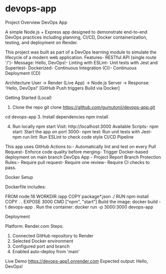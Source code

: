 # devops-app

Project Overview
 DevOps App 
 
 A simple Node.js + Express app designed to demonstrate end-to-end DevOps practices including planning, CI/CD,
 Docker containerization, testing, and deployment on Render.
 
 This project was built as part of a DevOps learning module to simulate the lifecycle of a modern web application.
 Features- RESTful API (single route '/')- Message: Hello, DevOps!- Linting with ESLint- Unit tests with Jest and Supertest- Dockerized- Continuous Integration (CI)- Continuous Deployment (CD)

 
 Architecture
 User -> Render (Live App) -> Node.js Server -> Response: 'Hello, DevOps!'
                        [GitHub Push triggers Build via Docker]


                        
 Getting Started (Local)
 1. Clone the repo
   git clone https://github.com/gumutonii/devops-app.git

   cd devops-app
 3. Install dependencies
   npm install
   
 4. Run locally
   npm start
 Visit: http://localhost:3000
 Available Scripts- npm start: Start the app on port 3000- npm test: Run unit tests with Jest- npm run lint: Run ESLint to check code style
 CI/CD Pipeline

 This app uses GitHub Actions to:- Automatically lint and test on every Pull Request- Enforce code quality before merging- Trigger Docker-based deployment on main branch
DevOps App - Project Report
 Branch Protection Rules:- Require pull request- Require one review- Require CI checks to pass.

 
 Docker Setup
 
 Dockerfile includes:
 
 FROM node:18
 WORKDIR /app
 COPY package*.json ./
 RUN npm install
 COPY . .
 EXPOSE 3000
 CMD ["npm", "start"]
 Build the image:
  docker build -t devops-app .
 Run the container:
  docker run -p 3000:3000 devops-app
  
 Deployment
 
 Platform: Render.com
 Steps:
 1. Connected GitHub repository to Render
 2. Selected Docker environment
 3. Configured port and branch
 4. Enabled auto-deploy from 'main'
    
 Live Demo
 https://devops-app1.onrender.com
 Expected output:
 Hello, DevOps!


